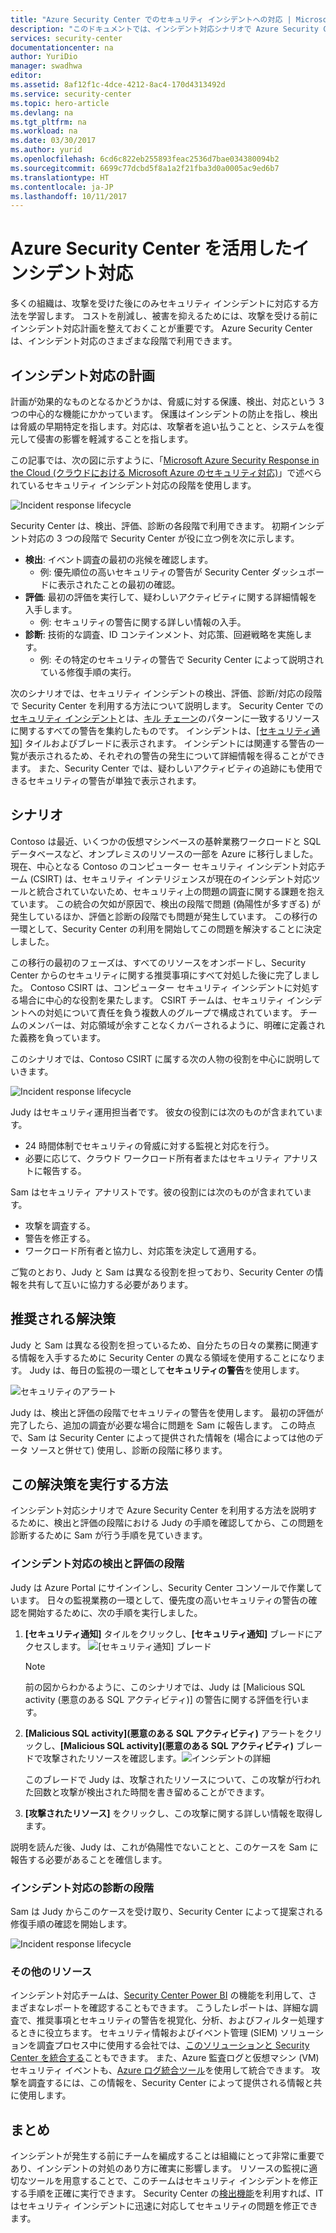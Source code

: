 ```yaml
---
title: "Azure Security Center でのセキュリティ インシデントへの対応 | Microsoft Docs"
description: "このドキュメントでは、インシデント対応シナリオで Azure Security Center を活用する方法について説明します。"
services: security-center
documentationcenter: na
author: YuriDio
manager: swadhwa
editor: 
ms.assetid: 8af12f1c-4dce-4212-8ac4-170d4313492d
ms.service: security-center
ms.topic: hero-article
ms.devlang: na
ms.tgt_pltfrm: na
ms.workload: na
ms.date: 03/30/2017
ms.author: yurid
ms.openlocfilehash: 6cd6c822eb255893feac2536d7bae034380094b2
ms.sourcegitcommit: 6699c77dcbd5f8a1a2f21fba3d0a0005ac9ed6b7
ms.translationtype: HT
ms.contentlocale: ja-JP
ms.lasthandoff: 10/11/2017
---
```

# <a name="using-azure-security-center-for-an-incident-response"></a>Azure Security Center を活用したインシデント対応
多くの組織は、攻撃を受けた後にのみセキュリティ インシデントに対応する方法を学習します。 コストを削減し、被害を抑えるためには、攻撃を受ける前にインシデント対応計画を整えておくことが重要です。 Azure Security Center は、インシデント対応のさまざまな段階で利用できます。

## <a name="incident-response-planning"></a>インシデント対応の計画
計画が効果的なものとなるかどうかは、脅威に対する保護、検出、対応という 3 つの中心的な機能にかかっています。 保護はインシデントの防止を指し、検出は脅威の早期特定を指します。対応は、攻撃者を追い払うことと、システムを復元して侵害の影響を軽減することを指します。

この記事では、次の図に示すように、「[Microsoft Azure Security Response in the Cloud (クラウドにおける Microsoft Azure のセキュリティ対応)](https://gallery.technet.microsoft.com/Azure-Security-Response-in-dd18c678)」で述べられているセキュリティ インシデント対応の段階を使用します。

![Incident response lifecycle](./media/security-center-incident-response/security-center-incident-response-fig1.png)

Security Center は、検出、評価、診断の各段階で利用できます。 初期インシデント対応の 3 つの段階で Security Center が役に立つ例を次に示します。

* **検出**: イベント調査の最初の兆候を確認します。
  * 例: 優先順位の高いセキュリティの警告が Security Center ダッシュボードに表示されたことの最初の確認。
* **評価**: 最初の評価を実行して、疑わしいアクティビティに関する詳細情報を入手します。
  * 例: セキュリティの警告に関する詳しい情報の入手。
* **診断**: 技術的な調査、ID コンテインメント、対応策、回避戦略を実施します。
  * 例: その特定のセキュリティの警告で Security Center によって説明されている修復手順の実行。

次のシナリオでは、セキュリティ インシデントの検出、評価、診断/対応の段階で Security Center を利用する方法について説明します。 Security Center での[セキュリティ インシデント](security-center-incident.md)とは、[キル チェーン](https://blogs.technet.microsoft.com/office365security/addressing-your-cxos-top-five-cloud-security-concerns/)のパターンに一致するリソースに関するすべての警告を集約したものです。 インシデントは、[[セキュリティ通知]](security-center-managing-and-responding-alerts.md) タイルおよびブレードに表示されます。 インシデントには関連する警告の一覧が表示されるため、それぞれの警告の発生について詳細情報を得ることができます。 また、Security Center では、疑わしいアクティビティの追跡にも使用できるセキュリティの警告が単独で表示されます。

## <a name="scenario"></a>シナリオ
Contoso は最近、いくつかの仮想マシンベースの基幹業務ワークロードと SQL データベースなど、オンプレミスのリソースの一部を Azure に移行しました。 現在、中心となる Contoso のコンピューター セキュリティ インシデント対応チーム (CSIRT) は、セキュリティ インテリジェンスが現在のインシデント対応ツールと統合されていないため、セキュリティ上の問題の調査に関する課題を抱えています。 この統合の欠如が原因で、検出の段階で問題 (偽陽性が多すぎる) が発生しているほか、評価と診断の段階でも問題が発生しています。 この移行の一環として、Security Center の利用を開始してこの問題を解決することに決定しました。

この移行の最初のフェーズは、すべてのリソースをオンボードし、Security Center からのセキュリティに関する推奨事項にすべて対処した後に完了しました。 Contoso CSIRT は、コンピューター セキュリティ インシデントに対処する場合に中心的な役割を果たします。 CSIRT チームは、セキュリティ インシデントへの対処について責任を負う複数人のグループで構成されています。 チームのメンバーは、対応領域が余すことなくカバーされるように、明確に定義された義務を負っています。

このシナリオでは、Contoso CSIRT に属する次の人物の役割を中心に説明していきます。

![Incident response lifecycle](./media/security-center-incident-response/security-center-incident-response-fig2.png)

Judy はセキュリティ運用担当者です。 彼女の役割には次のものが含まれています。

* 24 時間体制でセキュリティの脅威に対する監視と対応を行う。
* 必要に応じて、クラウド ワークロード所有者またはセキュリティ アナリストに報告する。

Sam はセキュリティ アナリストです。彼の役割には次のものが含まれています。

* 攻撃を調査する。
* 警告を修正する。
* ワークロード所有者と協力し、対応策を決定して適用する。

ご覧のとおり、Judy と Sam は異なる役割を担っており、Security Center の情報を共有して互いに協力する必要があります。

## <a name="recommended-solution"></a>推奨される解決策
Judy と Sam は異なる役割を担っているため、自分たちの日々の業務に関連する情報を入手するために Security Center の異なる領域を使用することになります。 Judy は、毎日の監視の一環として**セキュリティの警告**を使用します。

![セキュリティのアラート](./media/security-center-incident-response/security-center-incident-response-fig3.png)

Judy は、検出と評価の段階でセキュリティの警告を使用します。 最初の評価が完了したら、追加の調査が必要な場合に問題を Sam に報告します。 この時点で、Sam は Security Center によって提供された情報を (場合によっては他のデータ ソースと併せて) 使用し、診断の段階に移ります。

## <a name="how-to-implement-this-solution"></a>この解決策を実行する方法
インシデント対応シナリオで Azure Security Center を利用する方法を説明するために、検出と評価の段階における Judy の手順を確認してから、この問題を診断するために Sam が行う手順を見ていきます。

### <a name="detect-and-assess-incident-response-stages"></a>インシデント対応の検出と評価の段階
Judy は Azure Portal にサインインし、Security Center コンソールで作業しています。 日々の監視業務の一環として、優先度の高いセキュリティの警告の確認を開始するために、次の手順を実行しました。

1. **[セキュリティ通知]** タイルをクリックし、**[セキュリティ通知]** ブレードにアクセスします。
    ![[セキュリティ通知] ブレード](./media/security-center-incident-response/security-center-incident-response-fig4.png)

   > [!NOTE]
   > 前の図からわかるように、このシナリオでは、Judy は [Malicious SQL activity (悪意のある SQL アクティビティ)] の警告に関する評価を行います。
   >
   >
2. **[Malicious SQL activity]\(悪意のある SQL アクティビティ\)** アラートをクリックし、**[Malicious SQL activity]\(悪意のある SQL アクティビティ\)** ブレードで攻撃されたリソースを確認します。![インシデントの詳細](./media/security-center-incident-response/security-center-incident-response-fig5.png)

    このブレードで Judy は、攻撃されたリソースについて、この攻撃が行われた回数と攻撃が検出された時間を書き留めることができます。
3. **[攻撃されたリソース]** をクリックし、この攻撃に関する詳しい情報を取得します。

説明を読んだ後、Judy は、これが偽陽性でないことと、このケースを Sam に報告する必要があることを確信します。

### <a name="diagnose-incident-response-stage"></a>インシデント対応の診断の段階
Sam は Judy からこのケースを受け取り、Security Center によって提案される修復手順の確認を開始します。

![Incident response lifecycle](./media/security-center-incident-response/security-center-incident-response-fig6.png)

### <a name="additional-resources"></a>その他のリソース
インシデント対応チームは、[Security Center Power BI](security-center-powerbi.md) の機能を利用して、さまざまなレポートを確認することもできます。 こうしたレポートは、詳細な調査で、推奨事項とセキュリティの警告を視覚化、分析、およびフィルター処理するときに役立ちます。 セキュリティ情報およびイベント管理 (SIEM) ソリューションを調査プロセス中に使用する会社では、[このソリューションと Security Center を統合する](security-center-integrating-alerts-with-log-integration.md)こともできます。 また、Azure 監査ログと仮想マシン (VM) セキュリティ イベントも、[Azure ログ統合ツール](https://blogs.msdn.microsoft.com/azuresecurity/2016/07/21/microsoft-azure-log-integration-preview/)を使用して統合できます。 攻撃を調査するには、この情報を、Security Center によって提供される情報と共に使用します。

## <a name="conclusion"></a>まとめ
インシデントが発生する前にチームを編成することは組織にとって非常に重要であり、インシデントの対処のあり方に確実に影響します。 リソースの監視に適切なツールを用意することで、このチームはセキュリティ インシデントを修正する手順を正確に実行できます。 Security Center の[検出機能](security-center-detection-capabilities.md)を利用すれば、IT はセキュリティ インシデントに迅速に対応してセキュリティの問題を修正できます。

